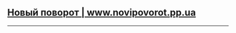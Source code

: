 
<h2>
    <a href="https://novipovorot.pp.ua">
        Новый поворот | www.novipovorot.pp.ua
    </a>
</h2>
<hr>


